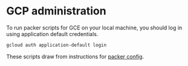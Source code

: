 # GCP administration

To run packer scripts for GCE on your local machine,
you should log in using application default credentials.

```sh
gcloud auth application-default login
```

These scripts draw from instructions for [packer config](https://www.packer.io/docs/builders/googlecompute.html#running-on-google-cloud).
